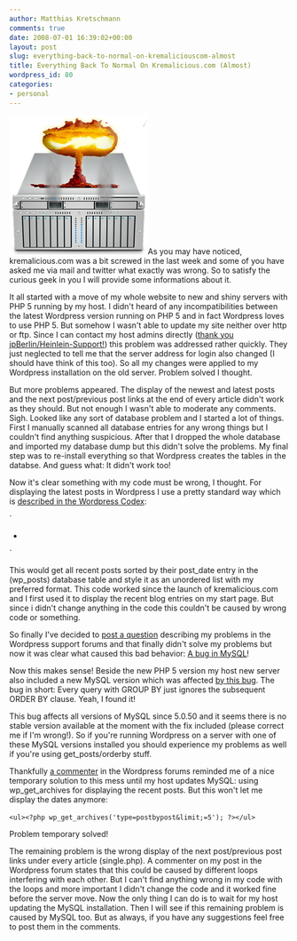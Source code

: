 ```yaml
---
author: Matthias Kretschmann
comments: true
date: 2008-07-01 16:39:02+00:00
layout: post
slug: everything-back-to-normal-on-kremaliciouscom-almost
title: Everything Back To Normal On Kremalicious.com (Almost)
wordpress_id: 80
categories:
- personal
---
```


![Server screwed](/media/xserve_screwed.png)As you may have noticed, kremalicious.com was a bit screwed in the last week and some of you have asked me via mail and twitter what exactly was wrong. So to satisfy the curious geek in you I will provide some informations about it.

It all started with a move of my whole website to new and shiny servers with PHP 5 running by my host. I didn't heard of any incompatibilities between the latest Wordpress version running on PHP 5 and in fact Wordpress loves to use PHP 5. But somehow I wasn't able to update my site neither over http or ftp. Since I can contact my host admins directly ([thank you jpBerlin/Heinlein-Support!](http://www.jpberlin.de/)) this problem was addressed rather quickly. They just neglected to tell me that the server address for login also changed (I should have think of this too). So all my changes were applied to my Wordpress installation on the old server. Problem solved I thought.

<!-- more -->

But more problems appeared. The display of the newest and latest posts and the next post/previous post links at the end of every article didn't work as they should. But not enough I wasn't able to moderate any comments. Sigh. Looked like any sort of database problem and I started a lot of things. First I manually scanned all database entries for any wrong things but I couldn't find anything suspicious. After that I dropped the whole database and imported my database dump but this didn't solve the problems. My final step was to re-install everything so that Wordpress creates the tables in the databse. And guess what: It didn't work too!

Now it's clear something with my code must be wrong, I thought. For displaying the latest posts in Wordpress I use a pretty standard way which is [described in the Wordpress Codex](http://codex.wordpress.org/Template_Tags/get_posts):

`<?php $postslist = get_posts('numberposts=5&order=DESC&orderby;=post_date');
 foreach ($postslist as $post) : setup_postdata($post); ?>
 	<ul>
 		<li><a href="<?php the_permalink(); ?>"><?php the_title(); ?></a><span><?php the_date(); ?></span></li>
 	</ul>
<?php endforeach; ?>`

This would get all recent posts sorted by their post_date entry in the (wp_posts) database table and style it as an unordered list with my preferred format. This code worked since the launch of kremalicious.com and I first used it to display the recent blog entries on my start page. But since i didn't change anything in the code this couldn't be caused by wrong code or something.

So finally I've decided to [post a question](http://wordpress.org/support/topic/185896) describing my problems in the Wordpress support forums and that finally didn't solve my problems but now it was clear what caused this bad behavior: [A bug in MySQL](http://bugs.mysql.com/bug.php?id=32202)!

Now this makes sense! Beside the new PHP 5 version my host new server also included a new MySQL version which was affected [by this bug](http://bugs.mysql.com/bug.php?id=32202). The bug in short: Every query with GROUP BY just ignores the subsequent ORDER BY clause. Yeah, I found it!

This bug affects all versions of MySQL since 5.0.50 and it seems there is no stable version available at the moment with the fix included (please correct me if I'm wrong!). So if you're running Wordpress on a server with one of these MySQL versions installed you should experience my problems as well if you're using get_posts/orderby stuff.

Thankfully [a commenter](http://wordpress.org/support/topic/185896#post-793417) in the Wordpress forums reminded me of a nice temporary solution to this mess until my host updates MySQL: using wp_get_archives for displaying the recent posts. But this won't let me display the dates anymore:

`<ul><?php wp_get_archives('type=postbypost&limit;=5'); ?></ul>` 

Problem temporary solved!

The remaining problem is the wrong display of the next post/previous post links under every article (single.php). A commenter on my post in the Wordpress forum states that this could be caused by different loops interfering with each other. But I can't find anything wrong in my code with the loops and more important I didn't change the code and it worked fine before the server move. Now the only thing I can do is to wait for my host updating the MySQL installation. Then I will see if this remaining problem is caused by MySQL too. But as always, if you have any suggestions feel free to post them in the comments.
